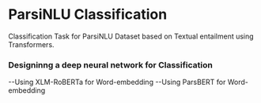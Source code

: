 # ParsiNLU Classification

Classification Task for ParsiNLU Dataset based on Textual entailment using Transformers.

### Designinng a deep neural network for Classification

--Using XLM-RoBERTa for Word-embedding
--Using ParsBERT for Word-embedding

